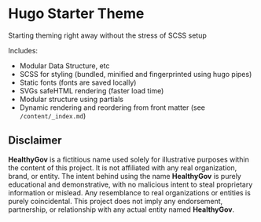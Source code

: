 # Hugo Starter Theme

Starting theming right away without the stress of SCSS setup

Includes:

- Modular Data Structure, etc
- SCSS for styling (bundled, minified and fingerprinted using hugo pipes)
- Static fonts (fonts are saved locally)
- SVGs safeHTML rendering (faster load time)
- Modular structure using partials
- Dynamic rendering and reordering from front matter (see `/content/_index.md`)

## Disclaimer

**HealthyGov** is a fictitious name used solely for illustrative purposes within the content of this project. It is not affiliated with any real organization, brand, or entity. The intent behind using the name **HealthyGov** is purely educational and demonstrative, with no malicious intent to steal proprietary information or mislead. Any resemblance to real organizations or entities is purely coincidental. This project does not imply any endorsement, partnership, or relationship with any actual entity named **HealthyGov**.
